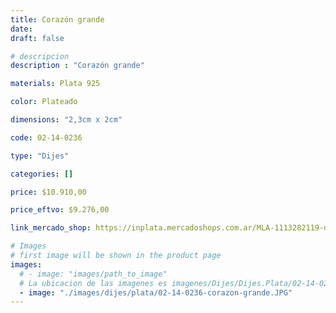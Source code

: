 ```yaml
---
title: Corazón grande
date: 
draft: false

# descripcion
description : "Corazón grande"

materials: Plata 925

color: Plateado

dimensions: "2,3cm x 2cm"

code: 02-14-0236

type: "Dijes"

categories: []

price: $10.910,00

price_eftvo: $9.276,00

link_mercado_shop: https://inplata.mercadoshops.com.ar/MLA-1113282119-dije-de-plata-corazón-grande-_JM

# Images
# first image will be shown in the product page
images:
  # - image: "images/path_to_image"
  # La ubicacion de las imagenes es imagenes/Dijes/Dijes.Plata/02-14-0236-corazon-grande
  - image: "./images/dijes/plata/02-14-0236-corazon-grande.JPG"
---
```

